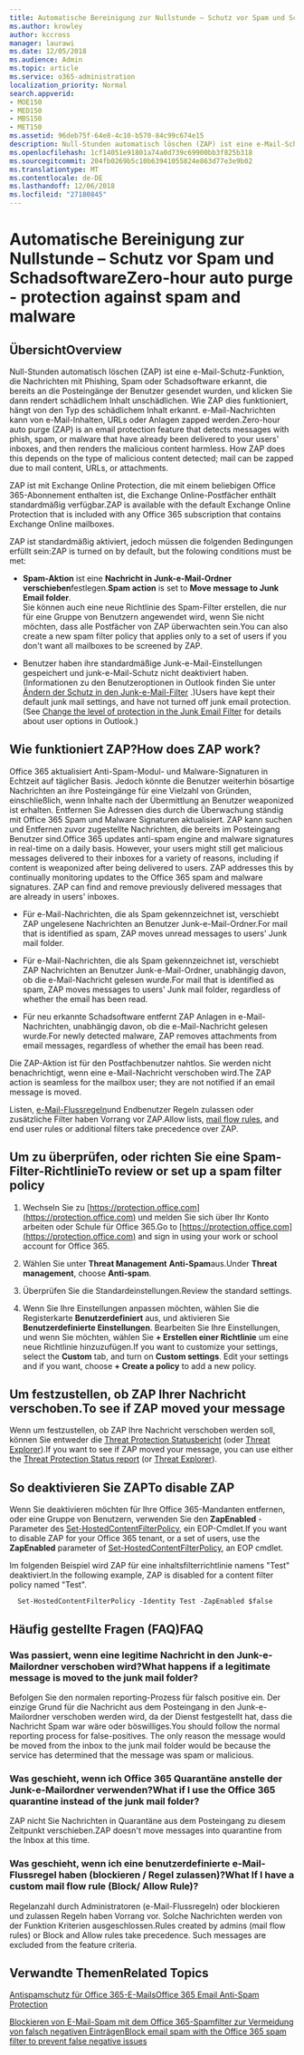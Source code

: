 ```yaml
---
title: Automatische Bereinigung zur Nullstunde – Schutz vor Spam und Schadsoftware
ms.author: krowley
author: kccross
manager: laurawi
ms.date: 12/05/2018
ms.audience: Admin
ms.topic: article
ms.service: o365-administration
localization_priority: Normal
search.appverid:
- MOE150
- MED150
- MBS150
- MET150
ms.assetid: 96deb75f-64e8-4c10-b570-84c99c674e15
description: Null-Stunden automatisch löschen (ZAP) ist eine e-Mail-Schutz-Funktion, die Nachrichten mit Spam oder Schadsoftware erkannt, die bereits an die Posteingänge der Benutzer gesendet wurden, und klicken Sie dann den schädlichem Inhalt unschädlichen rendert. Wie ZAP dies funktioniert, hängt von den Typ des schädlichem Inhalt erkannt.
ms.openlocfilehash: 1cf14051e91801a74a0d739c69900bb3f825b318
ms.sourcegitcommit: 204fb0269b5c10b63941055824e863d77e3e9b02
ms.translationtype: MT
ms.contentlocale: de-DE
ms.lasthandoff: 12/06/2018
ms.locfileid: "27180845"
---
```

# <a name="zero-hour-auto-purge---protection-against-spam-and-malware"></a><span data-ttu-id="b7215-104">Automatische Bereinigung zur Nullstunde – Schutz vor Spam und Schadsoftware</span><span class="sxs-lookup"><span data-stu-id="b7215-104">Zero-hour auto purge - protection against spam and malware</span></span>

## <a name="overview"></a><span data-ttu-id="b7215-105">Übersicht</span><span class="sxs-lookup"><span data-stu-id="b7215-105">Overview</span></span>

<span data-ttu-id="b7215-p102">Null-Stunden automatisch löschen (ZAP) ist eine e-Mail-Schutz-Funktion, die Nachrichten mit Phishing, Spam oder Schadsoftware erkannt, die bereits an die Posteingänge der Benutzer gesendet wurden, und klicken Sie dann rendert schädlichem Inhalt unschädlichen. Wie ZAP dies funktioniert, hängt von den Typ des schädlichem Inhalt erkannt. e-Mail-Nachrichten kann von e-Mail-Inhalten, URLs oder Anlagen zapped werden.</span><span class="sxs-lookup"><span data-stu-id="b7215-p102">Zero-hour auto purge (ZAP) is an email protection feature that detects messages with phish, spam, or malware that have already been delivered to your users' inboxes, and then renders the malicious content harmless. How ZAP does this depends on the type of malicious content detected; mail can be zapped due to mail content, URLs, or attachments.</span></span>
  
<span data-ttu-id="b7215-108">ZAP ist mit Exchange Online Protection, die mit einem beliebigen Office 365-Abonnement enthalten ist, die Exchange Online-Postfächer enthält standardmäßig verfügbar.</span><span class="sxs-lookup"><span data-stu-id="b7215-108">ZAP is available with the default Exchange Online Protection that is included with any Office 365 subscription that contains Exchange Online mailboxes.</span></span>

<span data-ttu-id="b7215-109">ZAP ist standardmäßig aktiviert, jedoch müssen die folgenden Bedingungen erfüllt sein:</span><span class="sxs-lookup"><span data-stu-id="b7215-109">ZAP is turned on by default, but the folowing conditions must be met:</span></span>
  
- <span data-ttu-id="b7215-110">**Spam-Aktion** ist eine **Nachricht in Junk-e-Mail-Ordner verschieben**festlegen.</span><span class="sxs-lookup"><span data-stu-id="b7215-110">**Spam action** is set to **Move message to Junk Email folder**.</span></span> <br/><span data-ttu-id="b7215-111">Sie können auch eine neue Richtlinie des Spam-Filter erstellen, die nur für eine Gruppe von Benutzern angewendet wird, wenn Sie nicht möchten, dass alle Postfächer von ZAP überwachten sein.</span><span class="sxs-lookup"><span data-stu-id="b7215-111">You can also create a new spam filter policy that applies only to a set of users if you don't want all mailboxes to be screened by ZAP.</span></span>

- <span data-ttu-id="b7215-p103">Benutzer haben ihre standardmäßige Junk-e-Mail-Einstellungen gespeichert und junk-e-Mail-Schutz nicht deaktiviert haben. (Informationen zu den Benutzeroptionen in Outlook finden Sie unter [Ändern der Schutz in den Junk-e-Mail-Filter](https://support.office.com/article/change-the-level-of-protection-in-the-junk-email-filter-e89c12d8-9d61-4320-8c57-d982c8d52f6b) .)</span><span class="sxs-lookup"><span data-stu-id="b7215-p103">Users have kept their default junk mail settings, and have not turned off junk email protection. (See [Change the level of protection in the Junk Email Filter](https://support.office.com/article/change-the-level-of-protection-in-the-junk-email-filter-e89c12d8-9d61-4320-8c57-d982c8d52f6b) for details about user options in Outlook.)</span></span> 
  
## <a name="how-does-zap-work"></a><span data-ttu-id="b7215-114">Wie funktioniert ZAP?</span><span class="sxs-lookup"><span data-stu-id="b7215-114">How does ZAP work?</span></span>

<span data-ttu-id="b7215-p104">Office 365 aktualisiert Anti-Spam-Modul- und Malware-Signaturen in Echtzeit auf täglicher Basis. Jedoch könnte die Benutzer weiterhin bösartige Nachrichten an ihre Posteingänge für eine Vielzahl von Gründen, einschließlich, wenn Inhalte nach der Übermittlung an Benutzer weaponized ist erhalten. Entfernen Sie Adressen dies durch die Überwachung ständig mit Office 365 Spam und Malware Signaturen aktualisiert. ZAP kann suchen und Entfernen zuvor zugestellte Nachrichten, die bereits im Posteingang Benutzer sind.</span><span class="sxs-lookup"><span data-stu-id="b7215-p104">Office 365 updates anti-spam engine and malware signatures in real-time on a daily basis. However, your users might still get malicious messages delivered to their inboxes for a variety of reasons, including if content is weaponized after being delivered to users. ZAP addresses this by continually monitoring updates to the Office 365 spam and malware signatures. ZAP can find and remove previously delivered messages that are already in users' inboxes.</span></span> 

- <span data-ttu-id="b7215-119">Für e-Mail-Nachrichten, die als Spam gekennzeichnet ist, verschiebt ZAP ungelesene Nachrichten an Benutzer Junk-e-Mail-Ordner.</span><span class="sxs-lookup"><span data-stu-id="b7215-119">For mail that is identified as spam, ZAP moves unread messages to users' Junk mail folder.</span></span> 

- <span data-ttu-id="b7215-120">Für e-Mail-Nachrichten, die als Spam gekennzeichnet ist, verschiebt ZAP Nachrichten an Benutzer Junk-e-Mail-Ordner, unabhängig davon, ob die e-Mail-Nachricht gelesen wurde.</span><span class="sxs-lookup"><span data-stu-id="b7215-120">For mail that is identified as spam, ZAP moves messages to users' Junk mail folder, regardless of whether the email has been read.</span></span>

- <span data-ttu-id="b7215-121">Für neu erkannte Schadsoftware entfernt ZAP Anlagen in e-Mail-Nachrichten, unabhängig davon, ob die e-Mail-Nachricht gelesen wurde.</span><span class="sxs-lookup"><span data-stu-id="b7215-121">For newly detected malware, ZAP removes attachments from email messages, regardless of whether the email has been read.</span></span> 
  
<span data-ttu-id="b7215-122">Die ZAP-Aktion ist für den Postfachbenutzer nahtlos. Sie werden nicht benachrichtigt, wenn eine e-Mail-Nachricht verschoben wird.</span><span class="sxs-lookup"><span data-stu-id="b7215-122">The ZAP action is seamless for the mailbox user; they are not notified if an email message is moved.</span></span>
  
<span data-ttu-id="b7215-123">Listen, [e-Mail-Flussregeln](https://go.microsoft.com/fwlink/p/?LinkId=722755)und Endbenutzer Regeln zulassen oder zusätzliche Filter haben Vorrang vor ZAP.</span><span class="sxs-lookup"><span data-stu-id="b7215-123">Allow lists, [mail flow rules](https://go.microsoft.com/fwlink/p/?LinkId=722755), and end user rules or additional filters take precedence over ZAP.</span></span>
  
## <a name="to-review-or-set-up-a-spam-filter-policy"></a><span data-ttu-id="b7215-124">Um zu überprüfen, oder richten Sie eine Spam-Filter-Richtlinie</span><span class="sxs-lookup"><span data-stu-id="b7215-124">To review or set up a spam filter policy</span></span>
  
1. <span data-ttu-id="b7215-125">Wechseln Sie zu [https://protection.office.com](https://protection.office.com) und melden Sie sich über Ihr Konto arbeiten oder Schule für Office 365.</span><span class="sxs-lookup"><span data-stu-id="b7215-125">Go to [https://protection.office.com](https://protection.office.com) and sign in using your work or school account for Office 365.</span></span>

2. <span data-ttu-id="b7215-126">Wählen Sie unter **Threat Management** **Anti-Spam**aus.</span><span class="sxs-lookup"><span data-stu-id="b7215-126">Under **Threat management**, choose **Anti-spam**.</span></span>

3. <span data-ttu-id="b7215-127">Überprüfen Sie die Standardeinstellungen.</span><span class="sxs-lookup"><span data-stu-id="b7215-127">Review the standard settings.</span></span> 

4. <span data-ttu-id="b7215-p105">Wenn Sie Ihre Einstellungen anpassen möchten, wählen Sie die Registerkarte **Benutzerdefiniert** aus, und aktivieren Sie **Benutzerdefinierte Einstellungen**. Bearbeiten Sie Ihre Einstellungen, und wenn Sie möchten, wählen Sie **+ Erstellen einer Richtlinie** um eine neue Richtlinie hinzuzufügen.</span><span class="sxs-lookup"><span data-stu-id="b7215-p105">If you want to customize your settings, select the **Custom** tab, and turn on **Custom settings**. Edit your settings and if you want, choose **+ Create a policy** to add a new policy.</span></span> 
    
## <a name="to-see-if-zap-moved-your-message"></a><span data-ttu-id="b7215-130">Um festzustellen, ob ZAP Ihrer Nachricht verschoben.</span><span class="sxs-lookup"><span data-stu-id="b7215-130">To see if ZAP moved your message</span></span>

<span data-ttu-id="b7215-131">Wenn um festzustellen, ob ZAP Ihre Nachricht verschoben werden soll, können Sie entweder die [Threat Protection Statusbericht](view-email-security-reports.md#threat-protection-status-report-new) (oder [Threat Explorer](use-explorer-in-security-and-compliance.md)).</span><span class="sxs-lookup"><span data-stu-id="b7215-131">If you want to see if ZAP moved your message, you can use either the [Threat Protection Status report](view-email-security-reports.md#threat-protection-status-report-new) (or [Threat Explorer](use-explorer-in-security-and-compliance.md)).</span></span>
    
## <a name="to-disable-zap"></a><span data-ttu-id="b7215-132">So deaktivieren Sie ZAP</span><span class="sxs-lookup"><span data-stu-id="b7215-132">To disable ZAP</span></span>
  
<span data-ttu-id="b7215-133">Wenn Sie deaktivieren möchten für Ihre Office 365-Mandanten entfernen, oder eine Gruppe von Benutzern, verwenden Sie den **ZapEnabled** -Parameter des [Set-HostedContentFilterPolicy](https://go.microsoft.com/fwlink/p/?LinkId=722758), ein EOP-Cmdlet.</span><span class="sxs-lookup"><span data-stu-id="b7215-133">If you want to disable ZAP for your Office 365 tenant, or a set of users, use the **ZapEnabled** parameter of [Set-HostedContentFilterPolicy](https://go.microsoft.com/fwlink/p/?LinkId=722758), an EOP cmdlet.</span></span>
    
<span data-ttu-id="b7215-134">Im folgenden Beispiel wird ZAP für eine inhaltsfilterrichtlinie namens "Test" deaktiviert.</span><span class="sxs-lookup"><span data-stu-id="b7215-134">In the following example, ZAP is disabled for a content filter policy named "Test".</span></span>
    
```
  Set-HostedContentFilterPolicy -Identity Test -ZapEnabled $false
```

## <a name="faq"></a><span data-ttu-id="b7215-135">Häufig gestellte Fragen (FAQ)</span><span class="sxs-lookup"><span data-stu-id="b7215-135">FAQ</span></span>

### <a name="what-happens-if-a-legitimate-message-is-moved-to-the-junk-mail-folder"></a><span data-ttu-id="b7215-136">Was passiert, wenn eine legitime Nachricht in den Junk-e-Mailordner verschoben wird?</span><span class="sxs-lookup"><span data-stu-id="b7215-136">What happens if a legitimate message is moved to the junk mail folder?</span></span>
  
<span data-ttu-id="b7215-p106">Befolgen Sie den normalen reporting-Prozess für falsch positive ein. Der einzige Grund für die Nachricht aus dem Posteingang in den Junk-e-Mailordner verschoben werden wird, da der Dienst festgestellt hat, dass die Nachricht Spam war wäre oder böswilliges.</span><span class="sxs-lookup"><span data-stu-id="b7215-p106">You should follow the normal reporting process for false-positives. The only reason the message would be moved from the inbox to the junk mail folder would be because the service has determined that the message was spam or malicious.</span></span>
  
### <a name="what-if-i-use-the-office-365-quarantine-instead-of-the-junk-mail-folder"></a><span data-ttu-id="b7215-139">Was geschieht, wenn ich Office 365 Quarantäne anstelle der Junk-e-Mailordner verwenden?</span><span class="sxs-lookup"><span data-stu-id="b7215-139">What if I use the Office 365 quarantine instead of the junk mail folder?</span></span>
  
<span data-ttu-id="b7215-140">ZAP nicht Sie Nachrichten in Quarantäne aus dem Posteingang zu diesem Zeitpunkt verschieben.</span><span class="sxs-lookup"><span data-stu-id="b7215-140">ZAP doesn't move messages into quarantine from the Inbox at this time.</span></span>
  
### <a name="what-if-i-have-a-custom-mail-flow-rule-block-allow-rule"></a><span data-ttu-id="b7215-141">Was geschieht, wenn ich eine benutzerdefinierte e-Mail-Flussregel haben (blockieren / Regel zulassen)?</span><span class="sxs-lookup"><span data-stu-id="b7215-141">What If I have a custom mail flow rule (Block/ Allow Rule)?</span></span>
  
<span data-ttu-id="b7215-p107">Regelanzahl durch Administratoren (e-Mail-Flussregeln) oder blockieren und zulassen Regeln haben Vorrang vor. Solche Nachrichten werden von der Funktion Kriterien ausgeschlossen.</span><span class="sxs-lookup"><span data-stu-id="b7215-p107">Rules created by admins (mail flow rules) or Block and Allow rules take precedence. Such messages are excluded from the feature criteria.</span></span>
  
## <a name="related-topics"></a><span data-ttu-id="b7215-144">Verwandte Themen</span><span class="sxs-lookup"><span data-stu-id="b7215-144">Related Topics</span></span>

[<span data-ttu-id="b7215-145">Antispamschutz für Office 365-E-Mails</span><span class="sxs-lookup"><span data-stu-id="b7215-145">Office 365 Email Anti-Spam Protection</span></span>](anti-spam-protection.md)
  
[<span data-ttu-id="b7215-146">Blockieren von E-Mail-Spam mit dem Office 365-Spamfilter zur Vermeidung von falsch negativen Einträgen</span><span class="sxs-lookup"><span data-stu-id="b7215-146">Block email spam with the Office 365 spam filter to prevent false negative issues</span></span>](block-email-spam-to-prevent-false-negatives.md)
  

